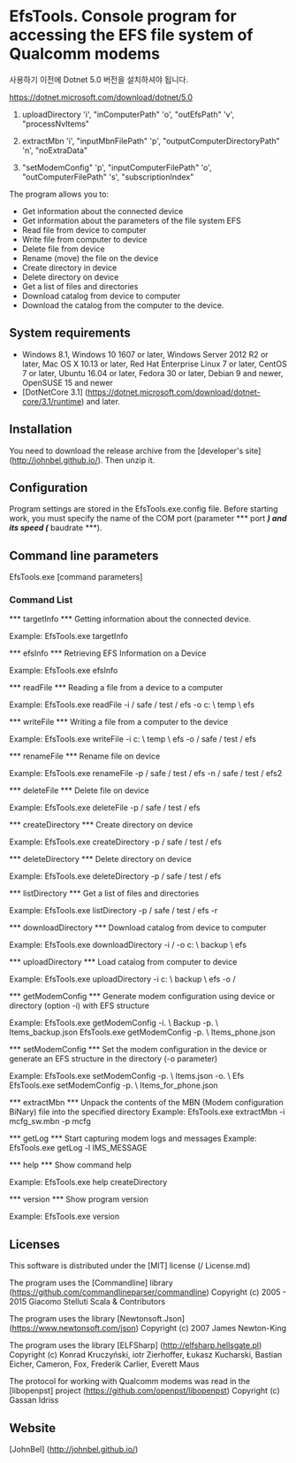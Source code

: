 # EfsTools. Console program for accessing the EFS file system of Qualcomm modems

사용하기 이전에 Dotnet 5.0 버전을 설치하셔야 됩니다.

https://dotnet.microsoft.com/download/dotnet/5.0

1. uploadDirectory
'i', "inComputerPath"
'o', "outEfsPath"
'v', "processNvItems"

2. extractMbn
'i', "inputMbnFilePath"
'p', "outputComputerDirectoryPath"
'n', "noExtraData"

3. "setModemConfig"
'p', "inputComputerFilePath"
'o', "outComputerFilePath"
's', "subscriptionIndex"

The program allows you to:
- Get information about the connected device
- Get information about the parameters of the file system EFS
- Read file from device to computer
- Write file from computer to device
- Delete file from device
- Rename (move) the file on the device
- Create directory in device
- Delete directory on device
- Get a list of files and directories
- Download catalog from device to computer
- Download the catalog from the computer to the device.

## System requirements

- Windows 8.1, Windows 10 1607 or later, Windows Server 2012 R2 or later, Mac OS X 10.13 or later, Red Hat Enterprise Linux 7 or later, CentOS 7 or later, Ubuntu 16.04 or later, Fedora 30 or later, Debian 9 and newer, OpenSUSE 15 and newer
- [DotNetCore 3.1] (https://dotnet.microsoft.com/download/dotnet-core/3.1/runtime) and later.

## Installation
You need to download the release archive from the [developer's site] (http://johnbel.github.io/). Then unzip it.

## Configuration
Program settings are stored in the EfsTools.exe.config file. Before starting work, you must specify the name of the COM port (parameter *** port ***) and its speed (*** baudrate ***).

## Command line parameters

EfsTools.exe <command> [command parameters]

### Command List
  
*** targetInfo ***
Getting information about the connected device.

Example: EfsTools.exe targetInfo

*** efsInfo ***
Retrieving EFS Information on a Device

Example: EfsTools.exe efsInfo

*** readFile ***
Reading a file from a device to a computer

Example: EfsTools.exe readFile -i / safe / test / efs -o c: \ temp \ efs

*** writeFile ***
Writing a file from a computer to the device

Example: EfsTools.exe writeFile -i c: \ temp \ efs -o / safe / test / efs

*** renameFile ***
Rename file on device

Example: EfsTools.exe renameFile -p / safe / test / efs -n / safe / test / efs2


*** deleteFile ***
Delete file on device

Example: EfsTools.exe deleteFile -p / safe / test / efs

*** createDirectory ***
Create directory on device

Example: EfsTools.exe createDirectory -p / safe / test / efs


*** deleteDirectory ***
Delete directory on device

Example: EfsTools.exe deleteDirectory -p / safe / test / efs


*** listDirectory ***
Get a list of files and directories

Example: EfsTools.exe listDirectory -p / safe / test / efs -r

*** downloadDirectory ***
Download catalog from device to computer

Example: EfsTools.exe downloadDirectory -i / -o c: \ backup \ efs


*** uploadDirectory ***
Load catalog from computer to device

Example: EfsTools.exe uploadDirectory -i c: \ backup \ efs -o /


*** getModemConfig ***
Generate modem configuration using device or directory (option -i) with EFS structure

Example: EfsTools.exe getModemConfig -i. \ Backup -p. \ Items_backup.json
EfsTools.exe getModemConfig -p. \ Items_phone.json


*** setModemConfig ***
Set the modem configuration in the device or generate an EFS structure in the directory (-o parameter)

Example: EfsTools.exe setModemConfig -p. \ Items.json -o. \ Efs
EfsTools.exe setModemConfig -p. \ Items_for_phone.json


*** extractMbn ***
Unpack the contents of the MBN (Modem configuration BiNary) file into the specified directory
Example: EfsTools.exe extractMbn -i mcfg_sw.mbn -p mcfg

*** getLog ***
Start capturing modem logs and messages
Example: EfsTools.exe getLog -l IMS_MESSAGE
  
  
*** help ***
Show command help

Example: EfsTools.exe help createDirectory

*** version ***
Show program version

Example: EfsTools.exe version

## Licenses
This software is distributed under the [MIT] license (/ License.md)

The program uses the [Commandline] library (https://github.com/commandlineparser/commandline) Copyright (c) 2005 - 2015 Giacomo Stelluti Scala & Contributors

The program uses the library [Newtonsoft.Json] (https://www.newtonsoft.com/json) Copyright (c) 2007 James Newton-King

The program uses the library [ELFSharp] (http://elfsharp.hellsgate.pl) Copyright (c) Konrad Kruczyński, iotr Zierhoffer, Łukasz Kucharski, Bastian Eicher, Cameron, Fox, Frederik Carlier, Everett Maus

The protocol for working with Qualcomm modems was read in the [libopenpst] project (https://github.com/openpst/libopenpst) Copyright (c) Gassan Idriss

## Website
[JohnBel] (http://johnbel.github.io/)
